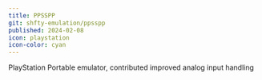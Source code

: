 ```yaml
---
title: PPSSPP
git: shfty-emulation/ppsspp
published: 2024-02-08
icon: playstation
icon-color: cyan
---
```


PlayStation Portable emulator, contributed improved analog input handling
